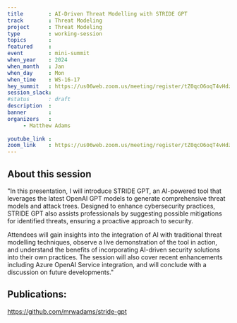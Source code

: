 ```yaml
---
title        : AI-Driven Threat Modelling with STRIDE GPT
track        : Threat Modeling
project      : Threat Modeling
type         : working-session
topics       :
featured     :
event        : mini-summit
when_year    : 2024
when_month   : Jan
when_day     : Mon
when_time    : WS-16-17
hey_summit   : https://us06web.zoom.us/meeting/register/tZ0qcO6oqT4vHdzNlmi6FJmvWs0DxnXPSFMA
session_slack:
#status      : draft
description  :
banner       : 
organizers   :
     - Matthew Adams
     
youtube_link : 
zoom_link    : https://us06web.zoom.us/meeting/register/tZ0qcO6oqT4vHdzNlmi6FJmvWs0DxnXPSFMA
---
```


## About this session
"In this presentation, I will introduce STRIDE GPT, an AI-powered tool that leverages the latest OpenAI GPT models to generate comprehensive threat models and attack trees. Designed to enhance cybersecurity practices, STRIDE GPT also assists professionals by suggesting possible mitigations for identified threats, ensuring a proactive approach to security. 

Attendees will gain insights into the integration of AI with traditional threat modelling techniques, observe a live demonstration of the tool in action, and understand the benefits of incorporating AI-driven security solutions into their own practices. The session will also cover recent enhancements including Azure OpenAI Service integration, and will conclude with a discussion on future developments."

## Publications:
https://github.com/mrwadams/stride-gpt

